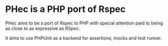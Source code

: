 PHec is a PHP port of Rspec
===========================

PHec aims to be a port of Rspec to PHP with special attention paid to being as close to as expressive as RSpec.

It aims to use PHPUnit as a backend for assertions, mocks and test runner.
